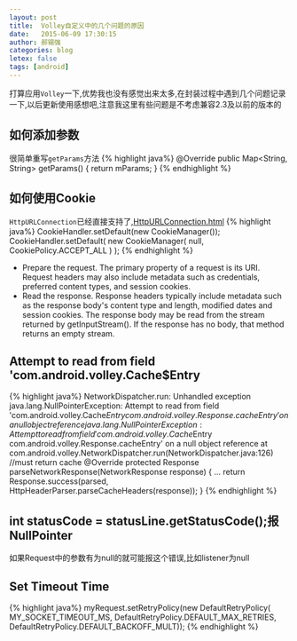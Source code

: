 ```yaml
---
layout: post
title:  Volley自定义中的几个问题的原因
date:   2015-06-09 17:30:15
author: 郝锡强
categories: blog
letex: false
tags: [android]
---
```

打算应用`Volley`一下,优势我也没有感觉出来太多,在封装过程中遇到几个问题记录一下,以后更新使用感想吧,注意我这里有些问题是不考虑兼容2.3及以前的版本的

<!-- more -->

## 如何添加参数

很简单重写`getParams`方法
{% highlight java%}
@Override
public Map<String, String> getParams() {
   return mParams;
}
{% endhighlight %}

## 如何使用Cookie

`HttpURLConnection`已经直接支持了,[HttpURLConnection.html](http://developer.android.com/reference/java/net/HttpURLConnection.html)
{% highlight java%}
CookieHandler.setDefault(new CookieManager()); 
CookieHandler.setDefault( new CookieManager( null, CookiePolicy.ACCEPT_ALL ) );
{% endhighlight %}

* Prepare the request. The primary property of a request is its URI. Request headers may also include metadata such as credentials, preferred content types, and session cookies.
* Read the response. Response headers typically include metadata such as the response body's content type and length, modified dates and session cookies. The response body may be read from the stream returned by getInputStream(). If the response has no body, that method returns an empty stream.

## Attempt to read from field 'com.android.volley.Cache$Entry

{% highlight java%}
NetworkDispatcher.run: Unhandled exception java.lang.NullPointerException: Attempt to read from field 'com.android.volley.Cache$Entry com.android.volley.Response.cacheEntry' on a null object reference java.lang.NullPointerException: Attempt to read from field 'com.android.volley.Cache$Entry com.android.volley.Response.cacheEntry' on a null object reference at com.android.volley.NetworkDispatcher.run(NetworkDispatcher.java:126)
//must return cache
 @Override
 protected Response<String> parseNetworkResponse(NetworkResponse response) {
	...
	return Response.success(parsed, HttpHeaderParser.parseCacheHeaders(response));
}
{% endhighlight %}

##  int statusCode = statusLine.getStatusCode();报NullPointer

如果Request中的参数有为null的就可能报这个错误,比如listener为null

## Set Timeout Time

{% highlight java%}
myRequest.setRetryPolicy(new DefaultRetryPolicy(
                MY_SOCKET_TIMEOUT_MS, 
                DefaultRetryPolicy.DEFAULT_MAX_RETRIES, 
                DefaultRetryPolicy.DEFAULT_BACKOFF_MULT));
{% endhighlight %}